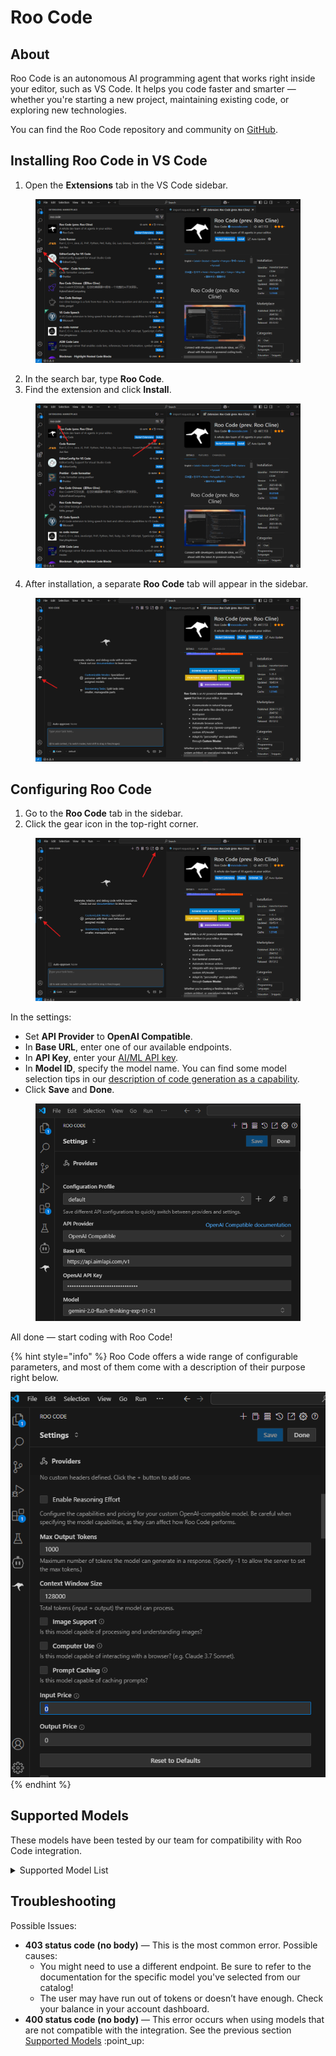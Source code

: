 # Roo Code

## About

Roo Code is an autonomous AI programming agent that works right inside your editor, such as VS Code. It helps you code faster and smarter — whether you're starting a new project, maintaining existing code, or exploring new technologies.

You can find the Roo Code repository and community on [GitHub](https://github.com/RooCodeInc/Roo-Code).

## Installing Roo Code in VS Code

1. Open the **Extensions** tab in the VS Code sidebar.

<figure><img src="../.gitbook/assets/file-7ux9r8WqH5.png" alt=""><figcaption></figcaption></figure>

2. In the search bar, type **Roo Code**.
3. Find the extension and click **Install**.

<figure><img src="../.gitbook/assets/file-ipBmctLrIi.png" alt=""><figcaption></figcaption></figure>

4. After installation, a separate **Roo Code** tab will appear in the sidebar.

<figure><img src="../.gitbook/assets/file-Fb31cQY2mD.png" alt=""><figcaption></figcaption></figure>

## **Configuring Roo Code**

1. Go to the **Roo Code** tab in the sidebar.
2. Click the gear icon in the top-right corner.

<figure><img src="../.gitbook/assets/file-jwWpVlPG2a.png" alt=""><figcaption></figcaption></figure>

In the settings:

* Set **API Provider** to **OpenAI Compatible**.
* In **Base URL**, enter one of our available endpoints.
* In **API Key**, enter your [AI/ML API key](https://aimlapi.com/app/keys).
* In **Model ID**, specify the model name. You can find some model selection tips in our [description of code generation as a capability](../capabilities/code-generation.md).
* Click **Save** and **Done**.

<figure><img src="../.gitbook/assets/file-q6YYeuMLOM.png" alt=""><figcaption></figcaption></figure>

All done — start coding with Roo Code!&#x20;

{% hint style="info" %}
Roo Code offers a wide range of configurable parameters, and most of them come with a description of their purpose right below.

<img src="../.gitbook/assets/file-S21YTWgWMA.png" alt="" data-size="original">
{% endhint %}

## **Supported Models**

These models have been tested by our team for compatibility with Roo Code integration.

<details>

<summary>Supported Model List</summary>

* [gpt-3.5-turbo](../api-references/text-models-llm/OpenAI/gpt-3.5-turbo.md)&#x20;
* [gpt-3.5-turbo-0125](../api-references/text-models-llm/OpenAI/gpt-3.5-turbo.md)
* [gpt-3.5-turbo-1106](../api-references/text-models-llm/OpenAI/gpt-3.5-turbo.md)
* [gpt-4o](../api-references/text-models-llm/OpenAI/gpt-4o.md)
* [gpt-4o-2024-05-13](../api-references/text-models-llm/OpenAI/gpt-4o.md)
* [gpt-4o-2024-08-06](../api-references/text-models-llm/OpenAI/gpt-4o.md)
* [gpt-4o-mini](../api-references/text-models-llm/OpenAI/gpt-4o-mini.md)
* [gpt-4o-mini-2024-07-18](../api-references/text-models-llm/OpenAI/gpt-4o-mini.md)
* [chatgpt-4o-latest](../api-references/text-models-llm/OpenAI/gpt-4o.md)
* [gpt-4o-2024-05-13](../api-references/text-models-llm/OpenAI/gpt-4o.md)
* [gpt-4o-2024-08-06](../api-references/text-models-llm/OpenAI/gpt-4o.md)
* [gpt-4-turbo](../api-references/text-models-llm/OpenAI/gpt-4-turbo.md)
* [gpt-4-turbo-2024-04-09](../api-references/text-models-llm/OpenAI/gpt-4-turbo.md)
* [gpt-4-0125-preview](../api-references/text-models-llm/OpenAI/gpt-4-preview.md)
* [gpt-4-1106-preview](../api-references/text-models-llm/OpenAI/gpt-4-preview.md)
* [o3-mini](../api-references/text-models-llm/OpenAI/o3-mini.md)
* [gpt-4.5-preview](../api-references/text-models-llm/OpenAI/gpt-4.5-preview.md)
* [openai/gpt-4.1-2025-04-14](../api-references/text-models-llm/openai/gpt-4.1.md)
* [openai/gpt-4.1-mini-2025-04-14](../api-references/text-models-llm/openai/gpt-4.1-mini.md)
* [openai/gpt-4.1-nano-2025-04-14](../api-references/text-models-llm/openai/gpt-4.1-nano.md)
* [openai/o4-mini-2025-04-16](../api-references/text-models-llm/openai/o4-mini.md)



* [deepseek/deepseek-chat](../api-references/text-models-llm/DeepSeek/deepseek-chat.md)
* [deepseek/deepseek-r1](../api-references/text-models-llm/DeepSeek/deepseek-r1.md)



* [meta-llama/Llama-3.2-90B-Vision-Instruct-Turbo](../api-references/text-models-llm/Meta/Llama-3.2-90B-Vision-Instruct-Turbo.md)
* [meta-llama/Llama-Vision-Free](../api-references/text-models-llm/Meta/Llama-Vision-Free.md)

- [meta-llama/Llama-3.3-70B-Instruct-Turbo](../api-references/text-models-llm/Meta/Llama-3.3-70B-Instruct-Turbo.md)
- [meta-llama/Llama-3.2-3B-Instruct-Turbo](../api-references/text-models-llm/Meta/Llama-3.2-3B-Instruct-Turbo.md)
- [meta-llama/Llama-3.2-11B-Vision-Instruct-Turbo](../api-references/text-models-llm/Meta/Llama-3.2-11B-Vision-Instruct-Turbo.md)
- [meta-llama/Meta-Llama-3.1-405B-Instruct-Turbo](../api-references/text-models-llm/Meta/Meta-Llama-3.1-405B-Instruct-Turbo.md)
- [meta-llama/Meta-Llama-3.1-8B-Instruct-Turbo](../api-references/text-models-llm/Meta/Meta-Llama-3.1-8B-Instruct-Turbo.md)
- [meta-llama/Meta-Llama-3.1-70B-Instruct-Turbo](../api-references/text-models-llm/Meta/Meta-Llama-3.1-70B-Instruct-Turbo.md)
- [meta-llama/llama-4-maverick](../api-references/text-models-llm/meta/llama-4-maverick.md)



* [Qwen/Qwen2-72B-Instruct](../api-references/text-models-llm/Alibaba-Cloud/Qwen2-72B-Instruct.md)
* [Qwen/Qwen2.5-7B-Instruct-Turbo](../api-references/text-models-llm/Alibaba-Cloud/Qwen2.5-7B-Instruct-Turbo.md)
* [Qwen/Qwen2.5-Coder-32B-Instruct](../api-references/text-models-llm/Alibaba-Cloud/Qwen2.5-Coder-32B-Instruct.md)
* [qwen-max](../api-references/text-models-llm/Alibaba-Cloud/qwen-max.md)
* [qwen-max-2025-01-25](../api-references/text-models-llm/Alibaba-Cloud/qwen-max.md)
* [qwen-plus](../api-references/text-models-llm/Alibaba-Cloud/qwen-plus.md)
* [qwen-turbo](../api-references/text-models-llm/Alibaba-Cloud/qwen-turbo.md)
* [Qwen/Qwen2.5-72B-Instruct-Turbo](../api-references/text-models-llm/Alibaba-Cloud/Qwen2.5-72B-Instruct-Turbo.md)
* [Qwen/QwQ-32B](../api-references/text-models-llm/alibaba-cloud/qwen-qwq-32b.md)



* [mistralai/Mixtral-8x22B-Instruct-v0.1](broken-reference)
* [mistralai/Mixtral-8x7B-Instruct-v0.1](../api-references/text-models-llm/Mistral-AI/Mixtral-8x7B-Instruct-v0.1.md)
* [mistralai/Mistral-7B-Instruct-v0.1](../api-references/text-models-llm/Mistral-AI/Mistral-7B-Instruct.md)
* [mistralai/Mistral-7B-Instruct-v0.2](../api-references/text-models-llm/Mistral-AI/Mistral-7B-Instruct.md)
* [mistralai/Mistral-7B-Instruct-v0.3](../api-references/text-models-llm/Mistral-AI/Mistral-7B-Instruct.md)
* [mistralai/mistral-tiny](../api-references/text-models-llm/Mistral-AI/mistral-tiny.md)
* [mistralai/mistral-nemo](../api-references/text-models-llm/Mistral-AI/mistral-nemo.md)

- [mistralai/codestral-2501](../api-references/text-models-llm/Mistral-AI/codestral-2501.md)



* [gemini-1.5-flash](../api-references/text-models-llm/Google/gemini-1.5-flash.md)
* [gemini-1.5-pro](../api-references/text-models-llm/Google/gemini-1.5-pro.md)
* [google/gemini-2.0-flash-exp](../api-references/text-models-llm/Google/gemini-2.0-flash-exp.md)
* [gemini-2.0-flash-exp](../api-references/text-models-llm/Google/gemini-2.0-flash-exp.md)
* [google/gemini-2.0-flash](../api-references/text-models-llm/google/gemini-2.0-flash.md)
* [google/gemini-2.5-pro-exp-03-25](broken-reference)

- [google/gemini-2.5-pro-preview](../api-references/text-models-llm/google/gemini-2.5-pro-preview.md)



* [x-ai/grok-beta](../api-references/text-models-llm/xAI/grok-beta.md)
* [x-ai/grok-3-beta](../api-references/text-models-llm/xai/grok-3-beta.md)
* [x-ai/grok-3-mini-beta](../api-references/text-models-llm/xai/grok-3-mini-beta.md)



* [neversleep/llama-3.1-lumimaid-70b](../api-references/text-models-llm/NeverSleep/llama-3.1-lumimaid.md)
* [anthracite-org/magnum-v4-72b](../api-references/text-models-llm/Anthracite/magnum-v4.md)
* [cohere/command-r-plus](../api-references/text-models-llm/Cohere/command-r-plus.md)
* [nvidia/Llama-3.1-Nemotron-70B-Instruct-HF](../api-references/text-models-llm/NVIDIA/Llama-3.1-Nemotron-70B-Instruct-HF.md)
* [NousResearch/Nous-Hermes-2-Mixtral-8x7B-DPO](../api-references/text-models-llm/NousResearch/Nous-Hermes-2-Mixtral-8x7B-DPO.md)



* [MiniMax-Text-01](../api-references/text-models-llm/MiniMax/text-01.md)
* [abab6.5s-chat](../api-references/text-models-llm/MiniMax/abab6.5s-chat.md)

</details>

## Troubleshooting

Possible Issues:

* **403 status code (no body)** — This is the most common error. Possible causes:
  * You might need to use a different endpoint. Be sure to refer to the documentation for the specific model you've selected from our catalog!
  * The user may have run out of tokens or doesn’t have enough. Check your balance in your account dashboard.
* **400 status code (no body)** — This error occurs when using models that are not compatible with the integration. See the previous section [Supported Models](roo-code.md#supported-models) :point\_up:
